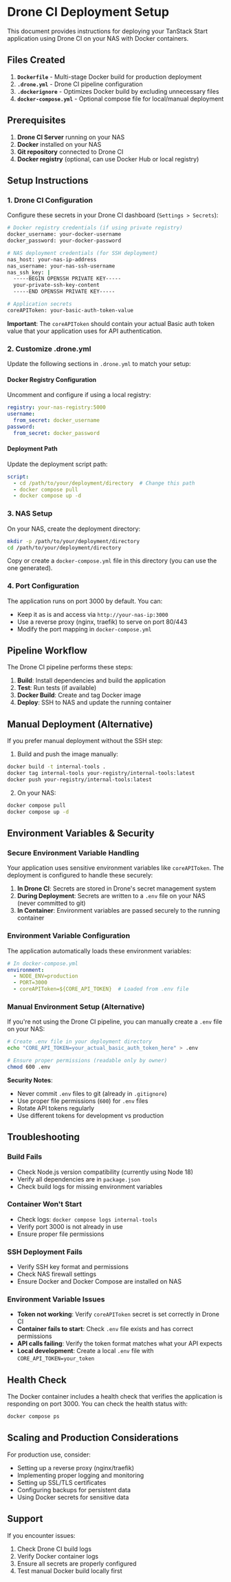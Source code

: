 # Drone CI Deployment Setup

This document provides instructions for deploying your TanStack Start application using Drone CI on your NAS with Docker containers.

## Files Created

1. **`Dockerfile`** - Multi-stage Docker build for production deployment
2. **`.drone.yml`** - Drone CI pipeline configuration
3. **`.dockerignore`** - Optimizes Docker build by excluding unnecessary files
4. **`docker-compose.yml`** - Optional compose file for local/manual deployment

## Prerequisites

1. **Drone CI Server** running on your NAS
2. **Docker** installed on your NAS
3. **Git repository** connected to Drone CI
4. **Docker registry** (optional, can use Docker Hub or local registry)

## Setup Instructions

### 1. Drone CI Configuration

Configure these secrets in your Drone CI dashboard (`Settings > Secrets`):

```bash
# Docker registry credentials (if using private registry)
docker_username: your-docker-username
docker_password: your-docker-password

# NAS deployment credentials (for SSH deployment)
nas_host: your-nas-ip-address
nas_username: your-nas-ssh-username
nas_ssh_key: |
  -----BEGIN OPENSSH PRIVATE KEY-----
  your-private-ssh-key-content
  -----END OPENSSH PRIVATE KEY-----

# Application secrets
coreAPIToken: your-basic-auth-token-value
```

**Important**: The `coreAPIToken` should contain your actual Basic auth token value that your application uses for API authentication.

### 2. Customize .drone.yml

Update the following sections in `.drone.yml` to match your setup:

#### Docker Registry Configuration
Uncomment and configure if using a local registry:
```yaml
registry: your-nas-registry:5000
username:
  from_secret: docker_username
password:
  from_secret: docker_password
```

#### Deployment Path
Update the deployment script path:
```yaml
script:
  - cd /path/to/your/deployment/directory  # Change this path
  - docker compose pull
  - docker compose up -d
```

### 3. NAS Setup

On your NAS, create the deployment directory:
```bash
mkdir -p /path/to/your/deployment/directory
cd /path/to/your/deployment/directory
```

Copy or create a `docker-compose.yml` file in this directory (you can use the one generated).

### 4. Port Configuration

The application runs on port 3000 by default. You can:
- Keep it as is and access via `http://your-nas-ip:3000`
- Use a reverse proxy (nginx, traefik) to serve on port 80/443
- Modify the port mapping in `docker-compose.yml`

## Pipeline Workflow

The Drone CI pipeline performs these steps:

1. **Build**: Install dependencies and build the application
2. **Test**: Run tests (if available)
3. **Docker Build**: Create and tag Docker image
4. **Deploy**: SSH to NAS and update the running container

## Manual Deployment (Alternative)

If you prefer manual deployment without the SSH step:

1. Build and push the image manually:
```bash
docker build -t internal-tools .
docker tag internal-tools your-registry/internal-tools:latest
docker push your-registry/internal-tools:latest
```

2. On your NAS:
```bash
docker compose pull
docker compose up -d
```

## Environment Variables & Security

### Secure Environment Variable Handling

Your application uses sensitive environment variables like `coreAPIToken`. The deployment is configured to handle these securely:

1. **In Drone CI**: Secrets are stored in Drone's secret management system
2. **During Deployment**: Secrets are written to a `.env` file on your NAS (never committed to git)
3. **In Container**: Environment variables are passed securely to the running container

### Environment Variable Configuration

The application automatically loads these environment variables:

```yaml
# In docker-compose.yml
environment:
  - NODE_ENV=production
  - PORT=3000
  - coreAPIToken=${CORE_API_TOKEN}  # Loaded from .env file
```

### Manual Environment Setup (Alternative)

If you're not using the Drone CI pipeline, you can manually create a `.env` file on your NAS:

```bash
# Create .env file in your deployment directory
echo "CORE_API_TOKEN=your_actual_basic_auth_token_here" > .env

# Ensure proper permissions (readable only by owner)
chmod 600 .env
```

**Security Notes**:
- Never commit `.env` files to git (already in `.gitignore`)
- Use proper file permissions (`600`) for `.env` files
- Rotate API tokens regularly
- Use different tokens for development vs production

## Troubleshooting

### Build Fails
- Check Node.js version compatibility (currently using Node 18)
- Verify all dependencies are in `package.json`
- Check build logs for missing environment variables

### Container Won't Start
- Check logs: `docker compose logs internal-tools`
- Verify port 3000 is not already in use
- Ensure proper file permissions

### SSH Deployment Fails
- Verify SSH key format and permissions
- Check NAS firewall settings
- Ensure Docker and Docker Compose are installed on NAS

### Environment Variable Issues
- **Token not working**: Verify `coreAPIToken` secret is set correctly in Drone CI
- **Container fails to start**: Check `.env` file exists and has correct permissions
- **API calls failing**: Verify the token format matches what your API expects
- **Local development**: Create a local `.env` file with `CORE_API_TOKEN=your_token`

## Health Check

The Docker container includes a health check that verifies the application is responding on port 3000. You can check the health status with:

```bash
docker compose ps
```

## Scaling and Production Considerations

For production use, consider:
- Setting up a reverse proxy (nginx/traefik)
- Implementing proper logging and monitoring
- Setting up SSL/TLS certificates
- Configuring backups for persistent data
- Using Docker secrets for sensitive data

## Support

If you encounter issues:
1. Check Drone CI build logs
2. Verify Docker container logs
3. Ensure all secrets are properly configured
4. Test manual Docker build locally first
